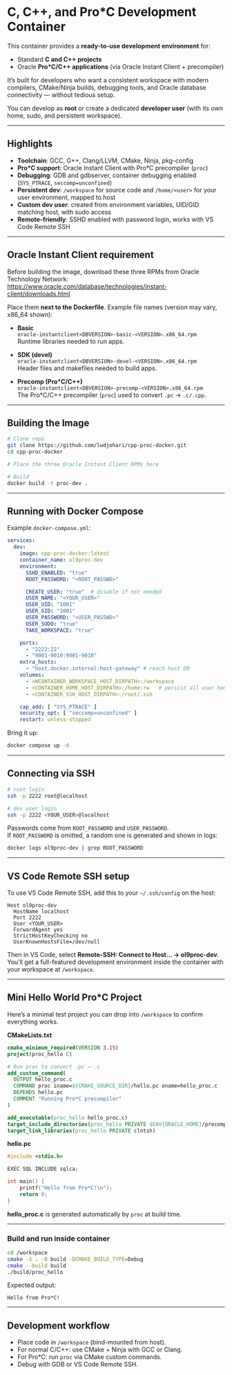 # C, C++, and Pro*C Development Container

This container provides a **ready-to-use development environment** for:  
- Standard **C and C++ projects**  
- Oracle **Pro*C/C++ applications** (via Oracle Instant Client + precompiler)  

It’s built for developers who want a consistent workspace with modern compilers, CMake/Ninja builds, debugging tools, and Oracle database connectivity — without tedious setup.  

You can develop as **root** or create a dedicated **developer user** (with its own home, sudo, and persistent workspace).

---

## Highlights

- **Toolchain**: GCC, G++, Clang/LLVM, CMake, Ninja, pkg-config  
- **Pro*C support**: Oracle Instant Client with Pro*C precompiler (`proc`)  
- **Debugging**: GDB and gdbserver, container debugging enabled (`SYS_PTRACE`, `seccomp=unconfined`)  
- **Persistent dev**: `/workspace` for source code and `/home/<user>` for your user environment, mapped to host  
- **Custom dev user**: created from environment variables, UID/GID matching host, with sudo access  
- **Remote-friendly**: SSHD enabled with password login, works with VS Code Remote SSH  

---

## Oracle Instant Client requirement

Before building the image, download these three RPMs from Oracle Technology Network:  
https://www.oracle.com/database/technologies/instant-client/downloads.html  

Place them **next to the Dockerfile**. Example file names (version may vary, x86_64 shown):  

- **Basic**  
  `oracle-instantclient<DBVERSION>-basic-<VERSION>.x86_64.rpm`  
  Runtime libraries needed to run apps.  

- **SDK (devel)**  
  `oracle-instantclient<DBVERSION>-devel-<VERSION>.x86_64.rpm`  
  Header files and makefiles needed to build apps.  

- **Precomp (Pro*C/C++)**  
  `oracle-instantclient<DBVERSION>-precomp-<VERSION>.x86_64.rpm`  
  The Pro*C/C++ precompiler (`proc`) used to convert `.pc` → `.c/.cpp`.  

---

## Building the Image

```bash
# Clone repo
git clone https://github.com/lwdjohari/cpp-proc-docker.git
cd cpp-proc-docker

# Place the three Oracle Instant Client RPMs here

# Build
docker build -t proc-dev .
```

---

## Running with Docker Compose

Example `docker-compose.yml`:

```yaml
services:
  dev:
    image: cpp-proc-docker:latest
    container_name: ol9proc-dev
    environment:
      SSHD_ENABLED: "true"
      ROOT_PASSWORD: "<ROOT_PASSWD>"

      CREATE_USER: "true"  # disable if not needed
      USER_NAME: "<YOUR_USER>"
      USER_UID: "1001"
      USER_GID: "1001"
      USER_PASSWORD: "<USER_PASSWD>"
      USER_SUDO: "true"
      TAKE_WORKSPACE: "true"

    ports:
      - "2222:22"
      - "9001-9010:9001-9010"
    extra_hosts:
      - "host.docker.internal:host-gateway" # reach host DB
    volumes:
      - <WCONTAINER_WORKSPACE_HOST_DIRPATH>:/workspace
      - <CONTAINER_HOME_HOST_DIRPATH>:/home:rw   # persist all user homes
      - <CONTAINER_SSH_HOST_DIRPATH>:/root/.ssh

    cap_add: [ "SYS_PTRACE" ]
    security_opt: [ "seccomp=unconfined" ]
    restart: unless-stopped
```

Bring it up:

```bash
docker compose up -d
```

---

## Connecting via SSH

```bash
# root login
ssh -p 2222 root@localhost

# dev user login
ssh -p 2222 <YOUR_USER>@localhost
```

Passwords come from `ROOT_PASSWORD` and `USER_PASSWORD`.  
If `ROOT_PASSWORD` is omitted, a random one is generated and shown in logs:  
```bash
docker logs ol9proc-dev | grep ROOT_PASSWORD
```

---

## VS Code Remote SSH setup

To use VS Code Remote SSH, add this to your `~/.ssh/config` on the host:

```
Host ol9proc-dev
  HostName localhost
  Port 2222
  User <YOUR_USER>
  ForwardAgent yes
  StrictHostKeyChecking no
  UserKnownHostsFile=/dev/null
```

Then in VS Code, select **Remote-SSH: Connect to Host… → ol9proc-dev**.  
You’ll get a full-featured development environment inside the container with your workspace at `/workspace`.

---

## Mini Hello World Pro*C Project

Here’s a minimal test project you can drop into `/workspace` to confirm everything works.

**CMakeLists.txt**
```cmake
cmake_minimum_required(VERSION 3.15)
project(proc_hello C)

# Run proc to convert .pc → .c
add_custom_command(
  OUTPUT hello_proc.c
  COMMAND proc iname=${CMAKE_SOURCE_DIR}/hello.pc oname=hello_proc.c
  DEPENDS hello.pc
  COMMENT "Running Pro*C precompiler"
)

add_executable(proc_hello hello_proc.c)
target_include_directories(proc_hello PRIVATE $ENV{ORACLE_HOME}/precomp/public)
target_link_libraries(proc_hello PRIVATE clntsh)
```

**hello.pc**
```c
#include <stdio.h>

EXEC SQL INCLUDE sqlca;

int main() {
    printf("Hello from Pro*C!\n");
    return 0;
}
```

**hello_proc.c** is generated automatically by `proc` at build time.

---

### Build and run inside container

```bash
cd /workspace
cmake -S . -B build -DCMAKE_BUILD_TYPE=Debug
cmake --build build
./build/proc_hello
```

Expected output:
```
Hello from Pro*C!
```

---

## Development workflow

- Place code in `/workspace` (bind-mounted from host).  
- For normal C/C++: use CMake + Ninja with GCC or Clang.  
- For Pro*C: run `proc` via CMake custom commands.  
- Debug with GDB or VS Code Remote SSH.  
